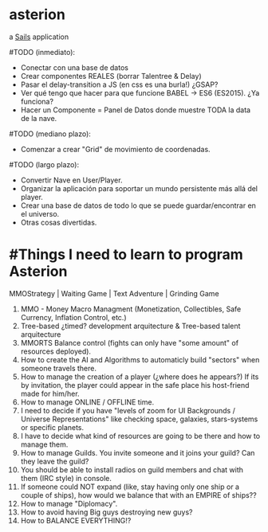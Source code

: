 # asterion

a [Sails](http://sailsjs.org) application


#TODO (inmediato): 

- Conectar con una base de datos
- Crear componentes REALES (borrar Talentree & Delay)
- Pasar el delay-transition a JS (en css es una burla!) ¿GSAP?
- Ver qué tengo que hacer para que funcione BABEL -> ES6 (ES2015). ¿Ya funciona?
- Hacer un Componente = Panel de Datos donde muestre TODA la data de la nave. 

#TODO (mediano plazo):
- Comenzar a crear "Grid" de movimiento de coordenadas.


#TODO (largo plazo):

- Convertir Nave en User/Player.
- Organizar la aplicación para soportar un mundo persistente más allá del player. 
- Crear una base de datos de todo lo que se puede guardar/encontrar en el universo.
- Otras cosas divertidas. 


#Things I need to learn to program Asterion
=============================================

MMOStrategy | Waiting Game | Text Adventure | Grinding Game

1. MMO - Money Macro Managment (Monetization, Collectibles, Safe Currency, Inflation Control, etc.)
2. Tree-based ¿timed? development arquitecture & Tree-based talent arquitecture
3. MMORTS Balance control (fights can only have "some amount" of resources deployed). 
4. How to create the AI and Algorithms to automaticly build "sectors" when someone travels there. 
5. How to manage the creation of a player (¿where does he appears?) If its by invitation, the player could appear in the safe place his host-friend made for him/her. 
6. How to manage ONLINE / OFFLINE time. 
7. I need to decide if you have "levels of zoom for UI Backgrounds / Universe Representations" like checking space, galaxies, stars-systems or specific planets. 
8. I have to decide what kind of resources are going to be there and how to manage them. 
9. How to manage Guilds. You invite someone and it joins your guild? Can they leave the guild?
10. You should be able to install radios on guild members and chat with them (IRC style) in console. 
11. If someone could NOT expand (like, stay having only one ship or a couple of ships), how would we balance that with an EMPIRE of ships??
12. How to manage "Diplomacy". 
13. How to avoid having Big guys destroying new guys? 
14. How to BALANCE EVERYTHING!? 

